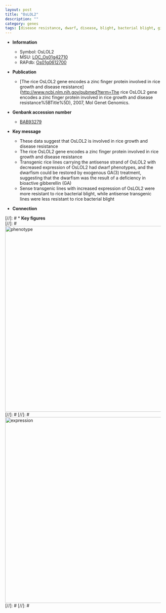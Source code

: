 ```yaml
---
layout: post
title: "OsLOL2"
description: ""
category: genes
tags: [disease resistance, dwarf, disease, blight, bacterial blight, gibberellin, resistant, growth]
---
```


* **Information**  
    + Symbol: OsLOL2  
    + MSU: [LOC_Os01g42710](http://rice.plantbiology.msu.edu/cgi-bin/ORF_infopage.cgi?orf=LOC_Os01g42710)  
    + RAPdb: [Os01g0612700](http://rapdb.dna.affrc.go.jp/viewer/gbrowse_details/irgsp1?name=Os01g0612700)  

* **Publication**  
    + [The rice OsLOL2 gene encodes a zinc finger protein involved in rice growth and disease resistance](http://www.ncbi.nlm.nih.gov/pubmed?term=The rice OsLOL2 gene encodes a zinc finger protein involved in rice growth and disease resistance%5BTitle%5D), 2007, Mol Genet Genomics.

* **Genbank accession number**  
    + [BAB93279](http://www.ncbi.nlm.nih.gov/nuccore/BAB93279)

* **Key message**  
    + These data suggest that OsLOL2 is involved in rice growth and disease resistance
    + The rice OsLOL2 gene encodes a zinc finger protein involved in rice growth and disease resistance
    + Transgenic rice lines carrying the antisense strand of OsLOL2 with decreased expression of OsLOL2 had dwarf phenotypes, and the dwarfism could be restored by exogenous GA(3) treatment, suggesting that the dwarfism was the result of a deficiency in bioactive gibberellin (GA)
    + Sense transgenic lines with increased expression of OsLOL2 were more resistant to rice bacterial blight, while antisense transgenic lines were less resistant to rice bacterial blight

* **Connection**  

[//]: # * **Key figures**  
[//]: # <img src="http://funRiceGenes.github.io/images/OsLOL2.pheno.png" alt="phenotype"  style="width: 600px;"/>
[//]: # 
[//]: # <img src="http://funRiceGenes.github.io/images/OsLOL2.exp.png" alt="expression"  style="width: 600px;"/>
[//]: # 
[//]: # 
